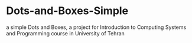 # Dots-and-Boxes-Simple
a simple Dots and Boxes, a project for Introduction to Computing Systems and Programming course in University of Tehran
